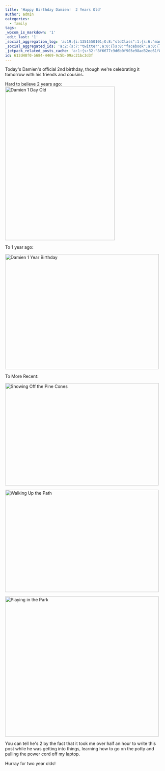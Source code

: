 ```yaml
---
title: 'Happy Birthday Damien!  2 Years Old'
author: admin
categories:
  - family
tags: 
_wpcom_is_markdown: '1'
_edit_last: '1'
_social_aggregation_log: 'a:19:{i:1351550101;O:8:"stdClass":1:{s:6:"manual";s:0:"";}i:1351553673;O:8:"stdClass":1:{s:6:"manual";s:0:"";}i:1351557573;O:8:"stdClass":1:{s:6:"manual";s:0:"";}i:1351565618;O:8:"stdClass":1:{s:6:"manual";s:0:"";}i:1351580835;O:8:"stdClass":1:{s:6:"manual";s:0:"";}i:1351610904;O:8:"stdClass":1:{s:6:"manual";s:0:"";}i:1351655211;O:8:"stdClass":1:{s:6:"manual";s:0:"";}i:1351743772;O:8:"stdClass":1:{s:6:"manual";s:0:"";}i:1351917085;O:8:"stdClass":1:{s:6:"manual";s:0:"";}i:1371995604;O:8:"stdClass":2:{s:6:"manual";b:0;s:5:"items";a:0:{}}i:1372016246;O:8:"stdClass":2:{s:6:"manual";b:0;s:5:"items";a:0:{}}i:1372032946;O:8:"stdClass":2:{s:6:"manual";b:0;s:5:"items";a:0:{}}i:1372042809;O:8:"stdClass":2:{s:6:"manual";b:0;s:5:"items";a:0:{}}i:1372153491;O:8:"stdClass":2:{s:6:"manual";b:0;s:5:"items";a:0:{}}i:1372308344;O:8:"stdClass":2:{s:6:"manual";b:0;s:5:"items";a:0:{}}i:1372569951;O:8:"stdClass":2:{s:6:"manual";b:0;s:5:"items";a:0:{}}i:1372887223;O:8:"stdClass":2:{s:6:"manual";b:0;s:5:"items";a:0:{}}i:1373058405;O:8:"stdClass":2:{s:6:"manual";b:0;s:5:"items";a:0:{}}i:1373231780;O:8:"stdClass":2:{s:6:"manual";b:0;s:5:"items";a:0:{}}}'
_social_aggregated_ids: 'a:2:{s:7:"twitter";a:0:{}s:8:"facebook";a:0:{}}'
_jetpack_related_posts_cache: 'a:1:{s:32:"8f6677c9d6b0f903e98ad32ec61f8deb";a:2:{s:7:"expires";i:1515548209;s:7:"payload";a:3:{i:0;a:1:{s:2:"id";i:182;}i:1;a:1:{s:2:"id";i:188;}i:2;a:1:{s:2:"id";i:203;}}}}'
id: 612d48f0-b684-4469-9c5b-09ac21bc3d3f
---
```

<p>Today's Damien's official 2nd birthday, though we're celebrating it tomorrow with his friends and cousins.</p>
<p>Hard to believe 2 years ago:<br />
<img src="http://www.mennoboy.com/farawaysoclose/wp-content/uploads/2009/06/628147694_d7a1600663.jpg" alt="Damien 1 Day Old" title="Damien 1 Day Old" width="357" height="500" class="aligncenter size-full wp-image-1717" /></p>
<p>To 1 year ago:</p>
<p><img src="http://www.mennoboy.com/farawaysoclose/wp-content/uploads/2009/06/2619304025_b2733df1e5.jpg" alt="Damien 1 Year Birthday" title="Damien 1 Year Birthday" width="500" height="375" class="aligncenter size-full wp-image-1718" /></p>
<p>To More Recent:</p>
<p><img src="http://www.mennoboy.com/farawaysoclose/wp-content/uploads/2009/06/3491296733_1d80941539.jpg" alt="Showing Off the Pine Cones" title="Showing Off the Pine Cones" width="500" height="333" class="aligncenter size-full wp-image-1719" /></p>
<p><img src="http://www.mennoboy.com/farawaysoclose/wp-content/uploads/2009/06/3492110188_2fb51e0d9e.jpg" alt="Walking Up the Path" title="Walking Up the Path" width="500" height="333" class="aligncenter size-full wp-image-1720" /></p>
<p><img src="http://www.mennoboy.com/farawaysoclose/wp-content/uploads/2009/06/3494376987_f6a646ba58.jpg" alt="Playing in the Park" title="Playing in the Park" width="500" height="456" class="aligncenter size-full wp-image-1721" /></p>
<p>You can tell he's 2 by the fact that it took me over half an hour to write this post while he was getting into things, learning how to go on the potty and pulling the power cord off my laptop.</p>
<p>Hurray for two year olds!</p>
